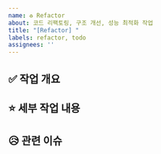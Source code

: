 ```yaml
---
name: ♻️ Refactor
about: 코드 리팩토링, 구조 개선, 성능 최적화 작업
title: "[Refactor] "
labels: refactor, todo
assignees: ''
---
```


## ✅ 작업 개요
<!-- 어떤 코드/모듈을 리팩토링할지 간단히 설명해주세요 -->

## ⭐ 세부 작업 내용
<!-- 체크리스트 형식으로 작성 -->

## 😥 관련 이슈
<!-- 연관된 PR/이슈가 있으면 적어주세요 -->